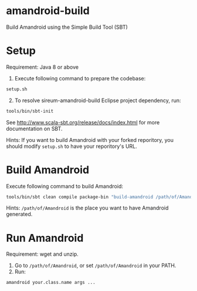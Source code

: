 amandroid-build
=================
Build Amandroid using the Simple Build Tool (SBT)

# Setup

Requirement: Java 8 or above

1. Execute following command to prepare the codebase: 
```bash
setup.sh
```
2. To resolve sireum-amandroid-build Eclipse project dependency, run:
```bash
tools/bin/sbt-init
```

See http://www.scala-sbt.org/release/docs/index.html for more documentation on SBT.

Hints: If you want to build Amandroid with your forked reporitory, you should modify `setup.sh` to have your reporitory's URL.

# Build Amandroid

Execute following command to build Amandroid:
```bash
tools/bin/sbt clean compile package-bin "build-amandroid /path/of/Amandroid"
```

Hints: `/path/of/Amandroid` is the place you want to have Amandroid generated.

# Run Amandroid

Requirement: wget and unzip.

1. Go to `/path/of/Amandroid`, or set `/path/of/Amandroid` in your PATH.
2. Run:
```bash
amandroid your.class.name args ...
```
